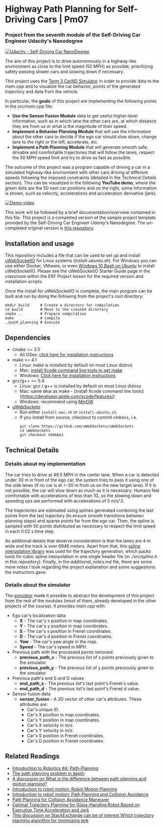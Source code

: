 # **Highway Path Planning for Self-Driving Cars | Pm07**
### Project from the seventh module of the Self-Driving Car Engineer Udacity's Nanodegree

[![Udacity - Self-Driving Car NanoDegree](https://s3.amazonaws.com/udacity-sdc/github/shield-carnd.svg)](http://www.udacity.com/drive)

The aim of this project is to drive autonomously in a highway-like environment as close to the limit speed (50 MPH) as possible, prioritizing safety passing slower cars and slowing down if necessary.

This project uses the [Term 3 CarND Simulator](https://github.com/udacity/self-driving-car-sim/releases/tag/T3_v1.2) in order to provide data to the *main.cpp* and to visualize the car behavior, points of the generated trajectory and data from the vehicle.


In particular, the **goals** of this project are implementing the following points in the *src/main.cpp* file:
- **Use the Sensor Fusion Module** data to get useful higher-level information, such as in which lane the other cars are, at which distance they are from us or what is the magnitude of their speed.
- **Implement a Behavior Planning Module** that will use the information about the other cars to decide if the ego car should slow down, change lane to the right or the left, accelerate, etc.
- **Implement a Path Planning Module** that will generate smooth safe, drivable and comfortable trajectories that will follow the lanes, respect the 50 MPH speed limit and try to drive as fast as possible.


The outcome of this project was a program capable of driving a car in a simulated highway-like environment with other cars driving at different speeds following the imposed constraints (detailed in the *Technical Details* section). This can be visualized in the following **YouTube demo**, where the green dots are the 50 next car positions and on the right, some information is shown, such as velocity, accelerations and acceleration derivative (jerk).

[![Demo video](https://img.youtube.com/vi/VXIrqPi8SK4/0.jpg)](https://www.youtube.com/watch?v=VXIrqPi8SK4)


This work will be followed by a brief documentation/overview contained in this file. This project is a completed version of the sample project template provided by the Self-Driving Car Engineer Udemy's Nanodegree. The un-completed original version is [this repository](https://github.com/udacity/CarND-Path-Planning-Project).


## Installation and usage
This repository includes a file that can be used to set up and install [uWebSocketIO](https://github.com/uWebSockets/uWebSockets) for Linux systems (*install-ubuntu.sh*). For Windows you can use either Docker, VMware, or even [Windows 10 Bash on Ubuntu](https://www.howtogeek.com/249966/how-to-install-and-use-the-linux-bash-shell-on-windows-10/) to install uWebSocketIO. Please see the uWebSocketIO Starter Guide page in the classroom within the EKF Project lesson for the required version and installation scripts.

Once the install for uWebSocketIO is complete, the main program can be built and run by doing the following from the project's root directory:

```
mkdir build     # Create a directory for compilation
cd build        # Move to the created directory
cmake ..        # Prepare compilation
make            # Compile
./path_planning # Execute
```


## Dependencies

* cmake >= 3.5
  * All OSes: [click here for installation instructions](https://cmake.org/install/)
* make >= 4.1
  * Linux: make is installed by default on most Linux distros
  * Mac: [install Xcode command line tools to get make](https://developer.apple.com/xcode/features/)
  * Windows: [Click here for installation instructions](http://gnuwin32.sourceforge.net/packages/make.htm)
* gcc/g++ >= 5.4
  * Linux: gcc / g++ is installed by default on most Linux distros
  * Mac: same deal as make - [install Xcode command line tools]((https://developer.apple.com/xcode/features/)
  * Windows: recommend using [MinGW](http://www.mingw.org/)
* [uWebSockets](https://github.com/uWebSockets/uWebSockets)
  * Run either `install-mac.sh` or `install-ubuntu.sh`.
  * If you install from source, checkout to commit `e94b6e1`, i.e.
    ```
    git clone https://github.com/uWebSockets/uWebSockets 
    cd uWebSockets
    git checkout e94b6e1
    ```


## Technical Details
### Details about my implementation
The car tries to drive at 49.5 MPH in the center lane. When a car is detected under 30 m in front of the ego car, the system tries to pass it using one of the side lanes (if no car is at +-30 m from us on the new target lane). If it is not possible, the car will slow down as much as it is necessary. Humans feel comfortable with accelerations of less than 1G, so the slowing down and speeding ups are performed with accelerations of 5 m/s^2.

The trajectories are estimated using splines generated combining the last points from the last trajectory (to ensure smooth transitions between planning steps) and sparse points far from the ego car. Then, the spline is sampled with 50 points distributed as necessary to respect the limit speed in each 0.02 s time step.

As additional details that deserve consideration is that the lanes are 4 m wide and the track is over 6946 meters. Apart from that, this [spline interpolation library](https://kluge.in-chemnitz.de/opensource/spline/) was used for the trajectory generation, which packs tools for cubic spline interpolation in one single header file (in *./src/spline.h* in this repository). Finally, in the *additional_notes.md* file, there are some more notes I took regarding the project explanation and some suggestions the instructors gave. 

### Details about the simulator
The [simulator](https://github.com/udacity/self-driving-car-sim/releases/tag/T3_v1.2) made it possible to abstract the development of this project from the rest of the modules (most of them, already developed in the other projects of the course). It provides *main.cpp* with:

- Ego car's localization data
  - **X** - The car's x position in map coordinates.
  - **Y** - The car's y position in map coordinates.
  - **S** - The car's s position in Frenet coordinates.
  - **D** - The car's d position in Frenet coordinates.
  - **Yaw** - The car's yaw angle in the map.
  - **Speed** - The car's speed in MPH.
- Previous path with the processed points removed:
  - **previous_path_x** - The previous list of x points previously given to the simulator.
  - **previous_path_y** - The previous list of y points previously given to the simulator.
- Previous path's end S and D values
  - **end_path_s** - The previous list's last point's Frenet s value.
  - **end_path_d** - The previous list's last point's Frenet d value.
- Sensor fusion data
  - **sensor_fusion** - A 2D vector of other car's attributes. These attributes are:
    - Car's unique ID.
    - Car's X position in map coordinates.
    - Car's Y position in map coordinates.
    - Car's X velocity in m/s.
    - Car's Y velocity in m/s.
    - Car's S position in Frenet coordinates.
    - Car's D position in Frenet coordinates. 


## Related Readings
- [Introduction to Robotics #4: Path-Planning](http://correll.cs.colorado.edu/?p=965)
- [The path planning problem in depth](https://www.cs.cmu.edu/afs/cs/project/jair/pub/volume9/mazer98a-html/node2.html)
- [A discussion on What is the difference between path planning and motion planning?](https://robotics.stackexchange.com/questions/8302/what-is-the-difference-between-path-planning-and-motion-planning)
- [Introduction to robot motion: Robot Motion Planning](http://ais.informatik.uni-freiburg.de/teaching/ss11/robotics/slides/18-robot-motion-planning.pdf)
- [Introduction to robot motion: Path Planning and Collision Avoidance](http://ais.informatik.uni-freiburg.de/teaching/ss10/robotics/slides/16-pathplanning.pdf)
- [Path Planning for Collision Avoidance Maneuver](https://www.researchgate.net/publication/267596342_Path_Planning_for_Collision_Avoidance_Maneuver)
- [Optimal Trajectory Planning for Glass-Handing Robot Based on Execution Time Acceleration and Jerk](https://www.hindawi.com/journals/jr/2016/9329131/)
- [This discussion on StackExchange can be of interest Which trajectory planning algorithm for minimizing jerk](https://robotics.stackexchange.com/questions/8555/which-trajectory-planning-algorithm-for-minimizing-jerk)
